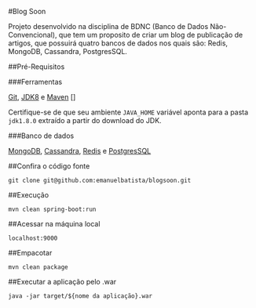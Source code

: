 #Blog Soon

Projeto desenvolvido na disciplina de BDNC (Banco de Dados Não-Convencional), que tem um proposito de criar um blog de publicação de artigos, que possuirá quatro bancos de dados nos quais são: Redis, MongoDB, Cassandra, PostgresSQL.

##Pré-Requisitos

###Ferramentas

[Git][], [JDK8][] e [Maven] []

Certifique-se de que seu ambiente `JAVA_HOME` variável aponta para a pasta `jdk1.8.0`
extraído a partir do download do JDK.

###Banco de dados

[MongoDB][], [Cassandra][], [Redis][] e [PostgresSQL][]

##Confira o código fonte

 `git clone git@github.com:emanuelbatista/blogsoon.git`

##Execução 

 `mvn clean spring-boot:run`

##Acessar na máquina local
  
  `localhost:9000`

##Empacotar
  
  `mvn clean package`

##Executar a aplicação pelo .war
  
  `java -jar target/${nome da aplicação}.war`


[Git]: https://github.com/
[JDK8]: http://www.oracle.com/technetwork/java/javase/downloads
[Maven]: https://maven.apache.org/download.cgi
[MongoDB]: https://www.mongodb.org/downloads
[Cassandra]: http://cassandra.apache.org/download/
[Redis]: http://redis.io/download
[PostgresSQL]: http://www.enterprisedb.com/products-services-training/pgdownload


